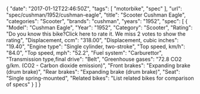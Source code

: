 {
    "date": "2017-01-12T22:46:50Z",
    "tags": [
        "motorbike",
        "spec"
    ],
    "url": "spec\/cushman\/1952\/cushman-eagle",
    "title": "Scooter Cushman Eagle",
    "categories": "Scooter",
    "brands": "cushman",
    "years": "1952",
    "spec": [
        {
            "Model": "Cushman Eagle",
            "Year": "1952",
            "Category": "Scooter",
            "Rating": "Do you know this bike?Click here to rate it. We miss 2 votes to show the rating",
            "Displacement, ccm": "318.00",
            "Displacement, cubic inches": "19.40",
            "Engine type": "Single cylinder, two-stroke",
            "Top speed, km\/h": "84.0",
            "Top speed, mph": "52.2",
            "Fuel system": "Carburettor",
            "Transmission type,final drive": "Belt",
            "Greenhouse gases": "72.8 CO2 g\/km. (CO2 - Carbon dioxide emission)",
            "Front brakes": "Expanding brake (drum brake)",
            "Rear brakes": "Expanding brake (drum brake)",
            "Seat": "Single spring-mounted",
            "Related bikes": "List related bikes for comparison of specs"
        }
    ]
}